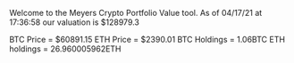 Welcome to the Meyers Crypto Portfolio Value tool. 
As of 04/17/21 at 17:36:58 our valuation is $128979.3 

BTC Price = $60891.15
 ETH Price = $2390.01
BTC Holdings = 1.06BTC
 ETH holdings = 26.960005962ETH 

